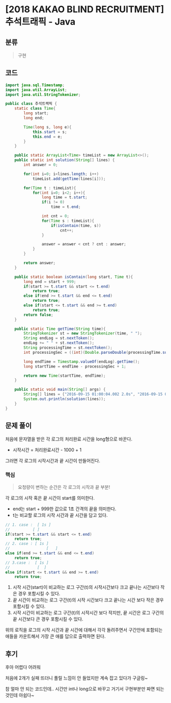 # [2018 KAKAO BLIND RECRUITMENT] 추석트래픽 - Java

## 분류
> 구현

## 코드
```java
import java.sql.Timestamp;
import java.util.ArrayList;
import java.util.StringTokenizer;

public class 추석트랙픽 {
    static class Time{
        long start;
        long end;

        Time(long s, long e){
            this.start = s;
            this.end = e;
        }
    }

    public static ArrayList<Time> timeList = new ArrayList<>();
    public static int solution(String[] lines) {
        int answer = 0;

        for(int i=0; i<lines.length; i++)
            timeList.add(getTime(lines[i]));

        for(Time t : timeList){
            for(int i=0; i<2; i++){
                long time = t.start;
                if(i != 0)
                    time = t.end;

                int cnt = 0;
                for(Time s : timeList){
                    if(isContain(time, s))
                        cnt++;
                }

                answer = answer < cnt ? cnt : answer;
            }
        }

        return answer;
    }

    public static boolean isContain(long start, Time t){
        long end = start + 999;
        if(start >= t.start && start <= t.end)
            return true;
        else if(end >= t.start && end <= t.end)
            return true;
        else if(start <= t.start && end >= t.end)
            return true;
        return false;
    }

    public static Time getTime(String time){
        StringTokenizer st = new StringTokenizer(time, " ");
        String endLog = st.nextToken();
        endLog += " " + st.nextToken();
        String processingTime = st.nextToken();
        int processingSec = ((int)(Double.parseDouble(processingTime.substring(0, processingTime.lastIndexOf('s'))) * 1000));

        long endTime = Timestamp.valueOf(endLog).getTime();
        long startTime = endTime - processingSec + 1;

        return new Time(startTime, endTime);
    }

    public static void main(String[] args) {
        String[] lines = {"2016-09-15 01:00:04.002 2.0s", "2016-09-15 01:00:07.000 2s"};
        System.out.println(solution(lines));
    }
}
```

## 문제 풀이
처음에 문자열을 받은 각 로그의 처리완료 시간을 long형으로 바꾼다.
- 시작시간 = 처리완료시간 - 1000 + 1

그러면 각 로그의 시작시간과 끝 시간이 만들어진다.

### 핵심
> 요청량이 변하는 순간은 각 로그의 시작과 끝 부분!

각 로그의 시작 혹은 끝 시간이 start를 의미한다.
- end는 start + 999한 값으로 1초 간격의 끝을 의미한다.
- t는 비교할 로그의 시작 시간과 끝 시간을 담고 있다.
```java
// 1. case :  [ 1s ]
//          [ ]
if(start >= t.start && start <= t.end)
    return true;
// 2. case : [ 1s ]
//                [   ]
else if(end >= t.start && end <= t.end)
    return true;
// 3.case :  [ 1s ]
//            [  ]
else if(start <= t.start && end >= t.end)
    return true;
```
1. 시작 시간(start)이 비교하는 로그 구간(t)의 시작시간보다 크고 끝나는 시간보다 작은 경우 포함시킬 수 있다.
1. 끝 시간이 비교하는 로그 구간(t)의 시작 시간보다 크고 끝나는 시간 보다 작은 경우 포함시킬 수 있다.
1. 시작 시간이 비교하는 로그 구간(t)의 시작시간 보다 작지만, 끝 시간은 로그 구간의 끝 시간보다 큰 경우 포함시킬 수 있다.

위의 로직을 로그의 시작 시간과 끝 시간에 대해서 각각 돌려주면서 구간안에 포함되는 애들을 카운트해서 가장 큰 애를 답으로 출력하면 된다.

## 후기
후아 어렵다 어려워

처음에 2개가 실패 뜨더니 풀릴 느낌이 안 들었지만 계속 잡고 있다가 구글링~

참 얼마 안 되는 코드인데.. 시간만 int나 long으로 바꾸고 거기서 구현부분만 짜면 되는 것인데 아쉽다~